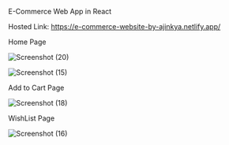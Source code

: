 E-Commerce Web App in React

Hosted Link: https://e-commerce-website-by-ajinkya.netlify.app/

Home Page

![Screenshot (20)](https://user-images.githubusercontent.com/62029214/213549802-9f3dce98-e69f-4114-bcda-132531e49e9f.png)

![Screenshot (15)](https://user-images.githubusercontent.com/62029214/213549999-f925ee85-27b8-4406-8c78-08bfa1bbdd03.png)

Add to Cart Page

![Screenshot (18)](https://user-images.githubusercontent.com/62029214/213550089-551ad0c3-7a48-4145-b7fb-235963126874.png)

WishList Page

![Screenshot (16)](https://user-images.githubusercontent.com/62029214/213550168-394df3c9-4c4c-4646-9171-07eb551cd4cb.png)
